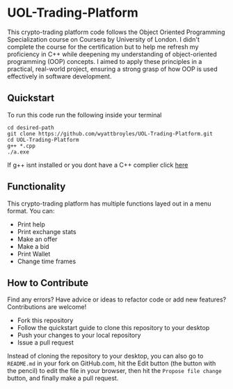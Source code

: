 # UOL-Trading-Platform
This crypto-trading platform code follows the Object Oriented Programming Specialization course on Coursera by University of London. 
I didn't complete the course for the certification but to help me refresh my proficiency in C++ while deepening my understanding of object-oriented programming (OOP) concepts. I aimed to apply these principles in a practical, real-world project, ensuring a strong grasp of how OOP is used effectively in software development.

## Quickstart
To run this code run the following inside your terminal
```
cd desired-path
git clone https://github.com/wyattbroyles/UOL-Trading-Platform.git
cd UOL-Trading-Platform
g++ *.cpp
./a.exe
```

If g++ isnt installed or you dont have a C++ complier click [here](https://www.mingw-w64.org/)

## Functionality
This crypto-trading platform has multiple functions layed out in a menu format. You can:
* Print help
* Print exchange stats
* Make an offer
* Make a bid
* Print Wallet
* Change time frames

## How to Contribute
Find any errors? Have advice or ideas to refactor code or add new features? Contributions are welcome!
* Fork this repository
* Follow the quickstart guide to clone this repository to your desktop
* Push your changes to your local repository
* Issue a pull request

Instead of cloning the repository to your desktop, you can also go to `README.md` in your fork on GitHub.com, hit the Edit button (the button with the pencil) to edit the file in your browser, then hit the `Propose file change` button, and finally make a pull request.
